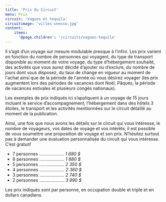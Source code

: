 ```yaml
---
title: 'Prix du Circuit'
menu: Prix
circuit: 'Vagues et tequila'
circuitimage: 'villes-unesco.jpg'
content:
    items:
      '@page.children': '/circuits/vagues-tequila'
---
```


Il s’agit d’un voyage sur mesure modulable presque à l’infini. Les prix varient en fonction du nombre de personnes qui voyagent, du type de transport disponible au moment de votre voyage, du type d’hébergement souhaité, des activités que vous aurez décidé d’ajouter ou d’exclure, du nombre de jours dont vous disposez, du taux de change en vigueur au moment de l'achat ainsi que de la période de l'année où vous désirez voyager (les prix augmentent lors des périodes de vacances dont Noël, Pâques, la période de vacances estivales et plusieurs congés nationaux).

Les exemples de prix indiqués ici s’appliquent à un voyage de 15 jours incluant le service d’accompagnement, l’hébergement dans des hôtels 3 étoiles, le transport et les activités mentionnées sur le circuit détaillé au moment de la publication.

Ainsi, une fois que nous avons les détails sur le circuit qui vous intéresse, le nombre de voyageurs, vos dates de voyage et vos intérêts, il est possible de vous soumettre une proposition de voyage et son prix. N’hésitez surtout pas à demander une évaluation personnalisée du circuit qui vous intéresse. C’est gratuit!

* 7 personnes .................... *1 680 $* 
* 6 personnes .................... *1 880 $* 
* 5 personnes .................... *2 350 $* 
* 4 personnes .................... *2 360 $* 
* 3 personnes .................... *2 740 $* 
* 2 personnes .................... *3 990 $* 

Les prix indiqués sont par personne, en occupation double et triple et en dollars canadiens.

